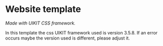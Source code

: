 # Website template
*Made with UIKIT CSS framework.*

In this template the css UIKIT framework used is version 3.5.8.
If an error occurs maybe the version used is different, please adjust it.
